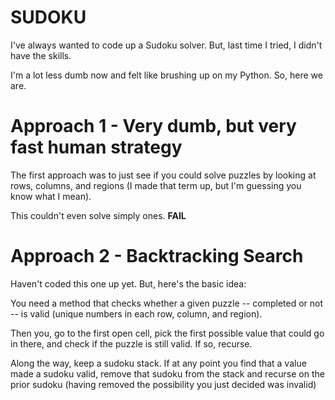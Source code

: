 # SUDOKU

I've always wanted to code up a Sudoku solver. But, last time I tried, I didn't have the skills. 

I'm a lot less dumb now and felt like brushing up on my Python. So, here we are.

# Approach 1 - Very dumb, but very fast human strategy

The first approach was to just see if you could solve puzzles by looking at rows, columns, and regions (I made that term up, but I'm guessing you know what I mean).

This couldn't even solve simply ones. **FAIL**

# Approach 2 - Backtracking Search

Haven't coded this one up yet. But, here's the basic idea:

You need a method that checks whether a given puzzle -- completed or not -- is valid (unique numbers in each row, column, and region).

Then you, go to the first open cell, pick the first possible value that could go in there, and check if the puzzle is still valid. If so, recurse.

Along the way, keep a sudoku stack. If at any point you find that a value made a sudoku valid, remove that sudoku from the stack and recurse on the prior sudoku (having removed the possibility you just decided was invalid)